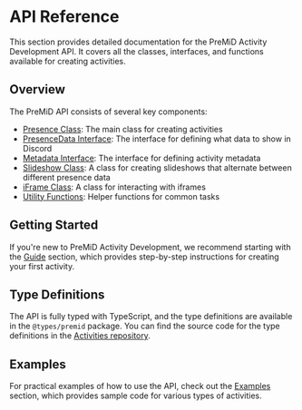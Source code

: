 # API Reference

This section provides detailed documentation for the PreMiD Activity Development API. It covers all the classes, interfaces, and functions available for creating activities.

## Overview

The PreMiD API consists of several key components:

- [Presence Class](/v1/api/presence-class): The main class for creating activities
- [PresenceData Interface](/v1/api/presence-data): The interface for defining what data to show in Discord
- [Metadata Interface](/v1/api/metadata): The interface for defining activity metadata
- [Slideshow Class](/v1/api/slideshow): A class for creating slideshows that alternate between different presence data
- [iFrame Class](/v1/api/iframe): A class for interacting with iframes
- [Utility Functions](/v1/api/utility-functions): Helper functions for common tasks

## Getting Started

If you're new to PreMiD Activity Development, we recommend starting with the [Guide](/v1/guide/) section, which provides step-by-step instructions for creating your first activity.

## Type Definitions

The API is fully typed with TypeScript, and the type definitions are available in the `@types/premid` package. You can find the source code for the type definitions in the [Activities repository](https://github.com/PreMiD/Activities/tree/main/%40types/premid).

## Examples

For practical examples of how to use the API, check out the [Examples](/v1/examples/) section, which provides sample code for various types of activities.
